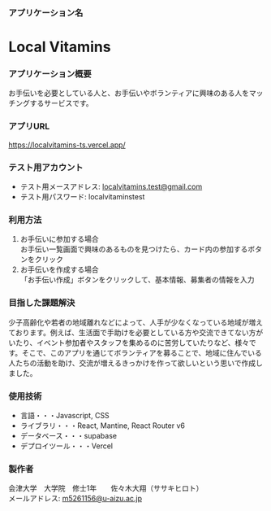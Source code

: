 ### アプリケーション名
# Local Vitamins
### アプリケーション概要  
お手伝いを必要としている人と、お手伝いやボランティアに興味のある人をマッチングするサービスです。
### アプリURL
https://localvitamins-ts.vercel.app/
### テスト用アカウント
* テスト用メースアドレス: localvitamins.test@gmail.com
* テスト用パスワード: localvitaminstest
### 利用方法
1. お手伝いに参加する場合  
   お手伝い一覧画面で興味のあるものを見つけたら、カード内の参加するボタンをクリック
2. お手伝いを作成する場合  
   「お手伝い作成」ボタンをクリックして、基本情報、募集者の情報を入力
### 目指した課題解決
少子高齢化や若者の地域離れなどによって、人手が少なくなっている地域が増えております。例えば、生活面で手助けを必要としている方や交流できてない方がいたり、イベント参加者やスタッフを集めるのに苦労していたりなど、様々です。そこで、このアプリを通じてボランティアを募ることで、地域に住んでいる人たちの活動を助け、交流が増えるきっかけを作って欲しいという思いで作成しました。
### 使用技術
* 言語・・・Javascript, CSS
* ライブラリ・・・React, Mantine, React Router v6
* データベース・・・supabase
* デプロイツール・・・Vercel
### 製作者
会津大学　大学院　修士1年　　佐々木大翔（ササキヒロト）  
メールアドレス: m5261156@u-aizu.ac.jp
